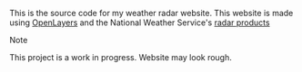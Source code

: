 This is the source code for my weather radar website. This website is made using [OpenLayers](https://openlayers.org/) and the National Weather Service's [radar products](https://opengeo.ncep.noaa.gov/geoserver/www/index.html)

> [!NOTE]
> This project is a work in progress. Website may look rough.